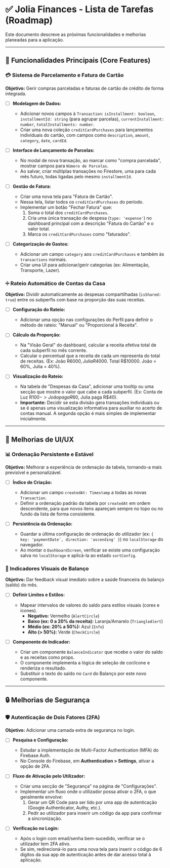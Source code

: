# ✅ Jolia Finances - Lista de Tarefas (Roadmap)

Este documento descreve as próximas funcionalidades e melhorias planeadas para a aplicação.

---

## 🎯 Funcionalidades Principais (Core Features)

### 💳 Sistema de Parcelamento e Fatura de Cartão

**Objetivo:** Gerir compras parceladas e faturas de cartão de crédito de forma integrada.

-   [ ] **Modelagem de Dados:**
    -   Adicionar novos campos à `Transaction`: `isInstallment: boolean`, `installmentId: string` (para agrupar parcelas), `currentInstallment: number`, `totalInstallments: number`.
    -   Criar uma nova coleção `creditCardPurchases` para lançamentos individuais do cartão, com campos como `description`, `amount`, `category`, `date`, `cardId`.

-   [ ] **Interface de Lançamento de Parcelas:**
    -   No modal de nova transação, ao marcar como "compra parcelada", mostrar campos para `Número de Parcelas`.
    -   Ao salvar, criar múltiplas transações no Firestore, uma para cada mês futuro, todas ligadas pelo mesmo `installmentId`.

-   [ ] **Gestão de Fatura:**
    -   Criar uma nova tela para "Fatura de Cartão".
    -   Nessa tela, listar todos os `creditCardPurchases` do período.
    -   Implementar um botão "Fechar Fatura" que:
        1.  Soma o total dos `creditCardPurchases`.
        2.  Cria uma única transação de despesa (`type: 'expense'`) no dashboard principal com a descrição "Fatura do Cartão" e o valor total.
        3.  Marca os `creditCardPurchases` como "faturados".

-   [ ] **Categorização de Gastos:**
    -   Adicionar um campo `category` aos `creditCardPurchases` e também às `transactions` normais.
    -   Criar uma UI para adicionar/gerir categorias (ex: Alimentação, Transporte, Lazer).

### ➗ Rateio Automático de Contas da Casa

**Objetivo:** Dividir automaticamente as despesas compartilhadas (`isShared: true`) entre os subperfis com base na proporção das suas receitas.

-   [ ] **Configuração do Rateio:**
    -   Adicionar uma opção nas configurações do Perfil para definir o método de rateio: "Manual" ou "Proporcional à Receita".

-   [ ] **Cálculo da Proporção:**
    -   Na "Visão Geral" do dashboard, calcular a receita efetiva total de cada subperfil no mês corrente.
    -   Calcular o percentual que a receita de cada um representa do total de receitas. (Ex: João R$6000, Julia R$4000. Total R$10000. João = 60%, Julia = 40%).

-   [ ] **Visualização do Rateio:**
    -   Na tabela de "Despesas da Casa", adicionar uma tooltip ou uma secção que mostre o valor que cabe a cada subperfil. (Ex: Conta de Luz R$100 -> João paga R$60, Julia paga R$40).
    -   **Importante:** Decidir se esta divisão gera transações individuais ou se é apenas uma visualização informativa para auxiliar no acerto de contas manual. A segunda opção é mais simples de implementar inicialmente.

---

## 💅 Melhorias de UI/UX

### 📊 Ordenação Persistente e Estável

**Objetivo:** Melhorar a experiência de ordenação da tabela, tornando-a mais previsível e personalizável.

-   [ ] **Índice de Criação:**
    -   Adicionar um campo `createdAt: Timestamp` a todas as novas `Transaction`.
    -   Definir a ordenação padrão da tabela por `createdAt` em ordem descendente, para que novos itens apareçam sempre no topo ou no fundo da lista de forma consistente.

-   [ ] **Persistência da Ordenação:**
    -   Guardar a última configuração de ordenação do utilizador (ex: `{ key: 'paymentDate', direction: 'ascending' }`) no `localStorage` do navegador.
    -   Ao montar o `DashboardScreen`, verificar se existe uma configuração salva no `localStorage` e aplicá-la ao estado `sortConfig`.

### 🎨 Indicadores Visuais de Balanço

**Objetivo:** Dar feedback visual imediato sobre a saúde financeira do balanço (saldo) do mês.

-   [ ] **Definir Limites e Estilos:**
    -   Mapear intervalos de valores do saldo para estilos visuais (cores e ícones).
        -   **Negativo:** Vermelho (`AlertCircle`)
        -   **Baixo (ex: 0 a 20% da receita):** Laranja/Amarelo (`TriangleAlert`)
        -   **Médio (ex: 20% a 50%):** Azul (`Info`)
        -   **Alto (> 50%):** Verde (`CheckCircle`)

-   [ ] **Componente de Indicador:**
    -   Criar um componente `BalanceIndicator` que recebe o valor do saldo e as receitas como props.
    -   O componente implementa a lógica de seleção de cor/ícone e renderiza o resultado.
    -   Substituir o texto do saldo no `Card` do Balanço por este novo componente.

---

## 🔒 Melhorias de Segurança

### 🛡️ Autenticação de Dois Fatores (2FA)

**Objetivo:** Adicionar uma camada extra de segurança no login.

-   [ ] **Pesquisa e Configuração:**
    -   Estudar a implementação de Multi-Factor Authentication (MFA) do Firebase Auth.
    -   No Console do Firebase, em **Authentication > Settings**, ativar a opção de 2FA.

-   [ ] **Fluxo de Ativação pelo Utilizador:**
    -   Criar uma secção de "Segurança" na página de "Configurações".
    -   Implementar um fluxo onde o utilizador possa ativar o 2FA, o que geralmente envolve:
        1.  Gerar um QR Code para ser lido por uma app de autenticação (Google Authenticator, Authy, etc.).
        2.  Pedir ao utilizador para inserir um código da app para confirmar a sincronização.

-   [ ] **Verificação no Login:**
    -   Após o login com email/senha bem-sucedido, verificar se o utilizador tem 2FA ativo.
    -   Se sim, redirecioná-lo para uma nova tela para inserir o código de 6 dígitos da sua app de autenticação antes de dar acesso total à aplicação.
